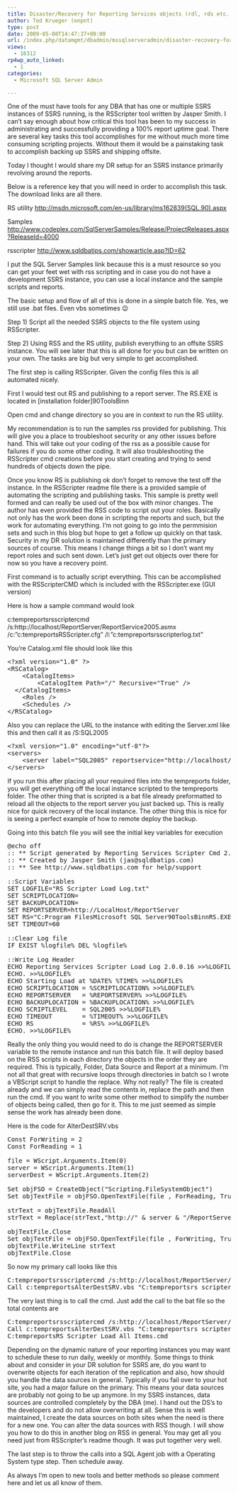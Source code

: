 ```yaml
---
title: Disaster/Recovery for Reporting Services objects (rdl, rds etc..)
author: Ted Krueger (onpnt)
type: post
date: 2009-05-08T14:47:37+00:00
url: /index.php/datamgmt/dbadmin/mssqlserveradmin/disaster-recovery-for-reporting-services/
views:
  - 16312
rp4wp_auto_linked:
  - 1
categories:
  - Microsoft SQL Server Admin

---
```

One of the must have tools for any DBA that has one or multiple SSRS instances of SSRS running, is the RSScripter tool written by Jasper Smith. I can&#8217;t say enough about how critical this tool has been to my success in administrating and successfully providing a 100% report uptime goal. There are several key tasks this tool accomplishes for me without much more time consuming scripting projects. Without them it would be a painstaking task to accomplish backing up SSRS and shipping offsite.

Today I thought I would share my DR setup for an SSRS instance primarily revolving around the reports. 

Below is a reference key that you will need in order to accomplish this task. The download links are all there.

RS utility http://msdn.microsoft.com/en-us/library/ms162839(SQL.90).aspx
  
Samples http://www.codeplex.com/SqlServerSamples/Release/ProjectReleases.aspx?ReleaseId=4000
  
rsscripter http://www.sqldbatips.com/showarticle.asp?ID=62

I put the SQL Server Samples link because this is a must resource so you can get your feet wet with rss scripting and in case you do not have a development SSRS instance, you can use a local instance and the sample scripts and reports.

The basic setup and flow of all of this is done in a simple batch file. Yes, we still use .bat files. Even vbs sometimes 😉

Step 1) Script all the needed SSRS objects to the file system using RSScripter.
  
Step 2) Using RSS and the RS utility, publish everything to an offsite SSRS instance. You will see later that this is all done for you but can be written on your own. The tasks are big but very simple to get accomplished. 

The first step is calling RSScripter. Given the config files this is all automated nicely. 

First I would test out RS and publishing to a report server. The RS.EXE is located in [installation folder]90ToolsBinn

Open cmd and change directory so you are in context to run the RS utility.

My recommendation is to run the samples rss provided for publishing. This will give you a place to troubleshoot security or any other issues before hand. This will take out your coding of the rss as a possible cause for failures if you do some other coding. It will also troubleshooting the RSScripter cmd creations before you start creating and trying to send hundreds of objects down the pipe.

Once you know RS is publishing ok don&#8217;t forget to remove the test off the instance. In the RSScripter readme file there is a provided sample of automating the scripting and publishing tasks. This sample is pretty well formed and can really be used out of the box with minor changes. The author has even provided the RSS code to script out your roles. Basically not only has the work been done in scripting the reports and such, but the work for automating everything. I&#8217;m not going to go into the permmision sets and such in this blog but hope to get a follow up quickly on that task. Security in my DR solution is maintained differently than the primary sources of course. This means I change things a bit so I don&#8217;t want my report roles and such sent down. Let&#8217;s just get out objects over there for now so you have a recovery point.

First command is to actually script everything. This can be accomplished with the RSScripterCMD which is included with the RSScripter.exe (GUI version)

Here is how a sample command would look
  
c:tempreportsrsscriptercmd /s:http://localhost/ReportServer/ReportService2005.asmx /c:&#8221;c:tempreportsRSScripter.cfg&#8221; /l:&#8221;c:tempreportsrsscripterlog.txt&#8221;

You&#8217;re Catalog.xml file should look like this

<pre>&lt;?xml version="1.0" ?&gt;
&lt;RSCatalog&gt;
	&lt;CatalogItems&gt;
		&lt;CatalogItem Path="/" Recursive="True" /&gt;
  &lt;/CatalogItems&gt;
	&lt;Roles /&gt;
	&lt;Schedules /&gt;
&lt;/RSCatalog&gt;</pre>

Also you can replace the URL to the instance with editing the Server.xml like this and then call it as /S:SQL2005

<pre>&lt;?xml version="1.0" encoding="utf-8"?&gt;
&lt;servers&gt;
	&lt;server label="SQL2005" reportservice="http://localhost/ReportServer/ReportService2005.asmx" /&gt;
&lt;/servers&gt;</pre>

If you run this after placing all your required files into the tempreports folder, you will get everything off the local instance scripted to the tempreports folder. The other thing that is scripted is a bat file already preformatted to reload all the objects to the report server you just backed up. This is really nice for quick recovery of the local instance. The other thing this is nice for is seeing a perfect example of how to remote deploy the backup.

Going into this batch file you will see the initial key variables for execution

<pre>@echo off
:: ** Script generated by Reporting Services Scripter Cmd 2.0.0.16 **
:: ** Created by Jasper Smith (jas@sqldbatips.com)                 **
:: ** See http://www.sqldbatips.com for help/support               **

::Script Variables
SET LOGFILE="RS Scripter Load Log.txt"
SET SCRIPTLOCATION=
SET BACKUPLOCATION=
SET REPORTSERVER=http://LocalHost/ReportServer
SET RS="C:Program FilesMicrosoft SQL Server90ToolsBinnRS.EXE"
SET TIMEOUT=60

::Clear Log file
IF EXIST %logfile% DEL %logfile%

::Write Log Header
ECHO Reporting Services Scripter Load Log 2.0.0.16 &gt;&gt;%LOGFILE%
ECHO. &gt;&gt;%LOGFILE%
ECHO Starting Load at %DATE% %TIME% &gt;&gt;%LOGFILE%
ECHO SCRIPTLOCATION = %SCRIPTLOCATION% &gt;&gt;%LOGFILE%
ECHO REPORTSERVER   = %REPORTSERVER% &gt;&gt;%LOGFILE%
ECHO BACKUPLOCATION = %BACKUPLOCATION% &gt;&gt;%LOGFILE%
ECHO SCRIPTLEVEL    = SQL2005 &gt;&gt;%LOGFILE%
ECHO TIMEOUT        = %TIMEOUT% &gt;&gt;%LOGFILE%
ECHO RS             = %RS% &gt;&gt;%LOGFILE%
ECHO. &gt;&gt;%LOGFILE%</pre>

Really the only thing you would need to do is change the REPORTSERVER variable to the remote instance and run this batch file. It will deploy based on the RSS scripts in each directory the objects in the order they are required. This is typically, Folder, Data Source and Report at a minimum. I&#8217;m not all that great with recursive loops through directories in batch so I wrote a VBScript script to handle the replace. Why not really? The file is created already and we can simply read the contents in, replace the path and then run the cmd. If you want to write some other method to simplify the number of objects being called, then go for it. This to me just seemed as simple sense the work has already been done.

Here is the code for AlterDestSRV.vbs

<pre>Const ForWriting = 2
Const ForReading = 1

file = WScript.Arguments.Item(0)
server = WScript.Arguments.Item(1)
serverDest = WScript.Arguments.Item(2)

Set objFSO = CreateObject("Scripting.FileSystemObject")
Set objTextFile = objFSO.OpenTextFile(file , ForReading, True)

strText = objTextFile.ReadAll
strText = Replace(strText,"http://" &amp; server &amp; "/ReportServer","http://" &amp; serverDest &amp; "/ReportServer")

objTextFile.Close
Set objTextFile = objFSO.OpenTextFile(file , ForWriting, True)
objTextFile.WriteLine strText
objTextFile.Close</pre>

So now my primary call looks like this

<pre>C:tempreportsrsscriptercmd /s:http://localhost/ReportServer/ReportService2005.asmx /c:"c:tempreportsRSScripter.cfg" /l:"c:tempreportsrsscripterlog.txt"
Call c:tempreportsAlterDestSRV.vbs "C:tempreportsrs scripter load all items.cmd" "localhost" "remotehost"</pre>

The very last thing is to call the cmd. Just add the call to the bat file so the total contents are

<pre>C:tempreportsrsscriptercmd /s:http://localhost/ReportServer/ReportService2005.asmx /c:"c:tempreportsRSScripter.cfg" /l:"c:tempreportsrsscripterlog.txt"
Call c:tempreportsAlterDestSRV.vbs "C:tempreportsrs scripter load all items.cmd" "localhost" "remotehost"
C:tempreportsRS Scripter Load All Items.cmd</pre>

Depending on the dynamic nature of your reporting instances you may want to schedule these to run daily, weekly or monthly. Some things to think about and consider in your DR solution for SSRS are, do you want to overwrite objects for each iteration of the replication and also, how should you handle the data sources in general. Typically if you fail over to your hot site, you had a major failure on the primary. This means your data sources are probably not going to be up anymore. In my SSRS instances, data sources are controlled completely by the DBA (me). I hand out the DS&#8217;s to the developers and do not allow overwriting at all. Sense this is well maintained, I create the data sources on both sites when the need is there for a new one. You can alter the data sources with RSS though. I will show you how to do this in another blog on RSS in general. You may get all you need just from RSScripter&#8217;s readme though. It was put together very well.

The last step is to throw the calls into a SQL Agent job with a Operating System type step. Then schedule away.

As always I&#8217;m open to new tools and better methods so please comment here and let us all know of them.